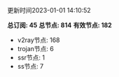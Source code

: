 更新时间2023-01-01 14:10:52

**总订阅: 45**
**总节点: 814**
**有效节点: 182**
- v2ray节点: 168
- trojan节点: 6
- ssr节点: 1
- ss节点: 7
